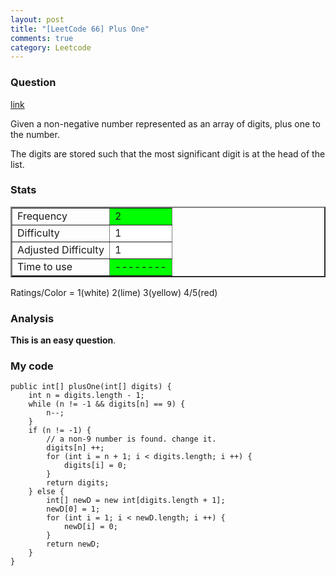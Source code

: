 ```yaml
---
layout: post
title: "[LeetCode 66] Plus One"
comments: true
category: Leetcode
---
```


### Question

[link](http://oj.leetcode.com/problems/plus-one/)

<div class="question-content">
            <p></p><p>Given a non-negative number represented as an array of digits, plus one to the number.</p>

<p>The digits are stored such that the most significant digit is at the head of the list.</p><p></p>
          </div>

### Stats

<table border="2">
	<tr>
		<td>Frequency</td>
		<td bgcolor="lime">2</td>
	</tr>
	<tr>
		<td>Difficulty</td>
		<td bgcolor="white">1</td>
	</tr>
	<tr>
		<td>Adjusted Difficulty</td>
		<td bgcolor="white">1</td>
	</tr>
	<tr>
		<td>Time to use</td>
		<td bgcolor="lime">--------</td>
	</tr>
</table>

Ratings/Color = 1(white) 2(lime) 3(yellow) 4/5(red)

### Analysis

**This is an easy question**.

### My code

    public int[] plusOne(int[] digits) {
        int n = digits.length - 1;
        while (n != -1 && digits[n] == 9) {
            n--;
        }
        if (n != -1) {
            // a non-9 number is found. change it.
            digits[n] ++;
            for (int i = n + 1; i < digits.length; i ++) {
                digits[i] = 0;
            }
            return digits;
        } else {
            int[] newD = new int[digits.length + 1];
            newD[0] = 1;
            for (int i = 1; i < newD.length; i ++) {
                newD[i] = 0;
            }
            return newD;
        }
    }
